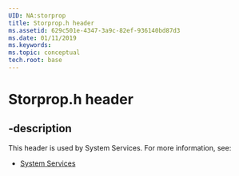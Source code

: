 ```yaml
---
UID: NA:storprop
title: Storprop.h header
ms.assetid: 629c501e-4347-3a9c-82ef-936140bd87d3
ms.date: 01/11/2019
ms.keywords: 
ms.topic: conceptual
tech.root: base
---
```


# Storprop.h header


## -description


This header is used by System Services. For more information, see:

- [System Services](../_base/index.md)

